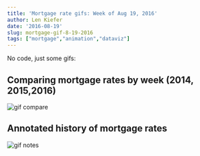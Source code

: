 ```yaml
---
title: 'Mortgage rate gifs: Week of Aug 19, 2016'
author: Len Kiefer
date: '2016-08-19'
slug: mortgage-gif-8-19-2016
tags: ["mortgage","animation","dataviz"]
---
```


No code, just some gifs:

## Comparing mortgage rates by week (2014, 2015,2016)

<img src="../../../../img/charts_aug_19_2016/rate_compare_aug_19_2016.gif" alt="gif compare" />


## Annotated history of mortgage rates
<img src="../../../../img/charts_aug_19_2016/rate_8_18_2016_annotate.gif" alt="gif notes" />
